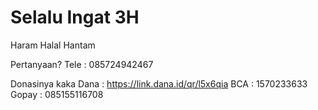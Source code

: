 # Selalu Ingat 3H
Haram
Halal
Hantam

Pertanyaan?
Tele : 085724942467

Donasinya kaka 
Dana : https://link.dana.id/qr/l5x6qia
BCA : 1570233633
Gopay : 085155116708
